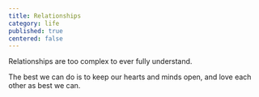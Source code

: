 ```yaml
---
title: Relationships
category: life
published: true
centered: false
---
```

Relationships
are too complex
to ever fully understand.

The best we can do
is to keep our hearts and minds 
open,
and love each other
as best we can.
